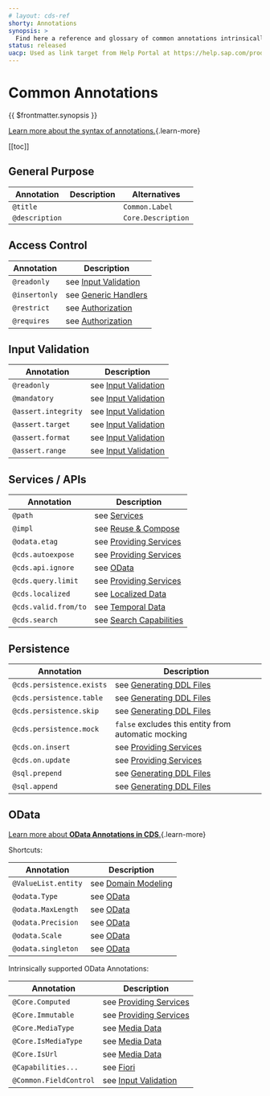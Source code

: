 ```yaml
---
# layout: cds-ref
shorty: Annotations
synopsis: >
  Find here a reference and glossary of common annotations intrinsically supported by the CDS compiler and runtimes.
status: released
uacp: Used as link target from Help Portal at https://help.sap.com/products/BTP/65de2977205c403bbc107264b8eccf4b/855e00bd559742a3b8276fbed4af1008.html
---
```


# Common Annotations

{{ $frontmatter.synopsis }}

[Learn more about the syntax of annotations.](./cdl#annotations){.learn-more}

[[toc]]


## General Purpose

| Annotation     | Description | Alternatives       |
|----------------|-------------|--------------------|
| `@title`       |             | `Common.Label`     |
| `@description` |             | `Core.Description` |


## Access Control

| Annotation    | Description                                                      |
|---------------|------------------------------------------------------------------|
| `@readonly`   | see [Input Validation](../guides/providing-services#readonly)   |
| `@insertonly` | see [Generic Handlers](../guides/providing-services)            |
| `@restrict`   | see [Authorization](../guides/security/authorization#restrict-annotation) |
| `@requires`   | see [Authorization](../guides/security/authorization#requires)            |


## Input Validation

| Annotation          | Description                                                          |
|---------------------|----------------------------------------------------------------------|
| `@readonly `        | see [Input Validation](../guides/providing-services#readonly)       |
| `@mandatory`        | see [Input Validation](../guides/providing-services#mandatory)      |
| `@assert.integrity` | see [Input Validation](../guides/databases#database-constraints)           |
| `@assert.target`    | see [Input Validation](../guides/providing-services#assert-target)  |
| `@assert.format`    | see [Input Validation](../guides/providing-services#assert-format)  |
| `@assert.range`     | see [Input Validation](../guides/providing-services#assert-range)   |




## Services / APIs

| Annotation           | Description                                                                        |
|----------------------|------------------------------------------------------------------------------------|
| `@path`              | see [Services](./cdl#service-definitions)                                          |
| `@impl`              | see [Reuse & Compose](../guides/extensibility/composition#reuse-code)              |
| `@odata.etag`        | see [Providing Services](../guides/providing-services#etag)                       |
| `@cds.autoexpose`    | see [Providing Services](../guides/providing-services#auto-exposed-entities)      |
| `@cds.api.ignore`    | see [OData](../advanced/odata#omitting-elements-from-apis)                         |
| `@cds.query.limit`   | see [Providing Services](../guides/providing-services#annotation-cds-query-limit) |
| `@cds.localized`     | see [Localized Data](../guides/localized-data#read-operations)                     |
| `@cds.valid.from/to` | see [Temporal Data](../guides/temporal-data#using-annotations-cds-valid-from-to)   |
| `@cds.search`        | see [Search Capabilities](../guides/providing-services#searching-data)            |

## Persistence

| Annotation                | Description                                                            |
|---------------------------|------------------------------------------------------------------------|
| `@cds.persistence.exists` | see [Generating DDL Files](../guides/databases#cds-persistence-exists) |
| `@cds.persistence.table`  | see [Generating DDL Files](../guides/databases#cds-persistence-table)  |
| `@cds.persistence.skip`   | see [Generating DDL Files](../guides/databases#cds-persistence-skip)   |
| `@cds.persistence.mock`   | `false` excludes this entity from automatic mocking                    |
| `@cds.on.insert`          | see [Providing Services](../guides/providing-services)                 |
| `@cds.on.update`          | see [Providing Services](../guides/providing-services)                 |
| `@sql.prepend`            | see [Generating DDL Files](../guides/databases#sql-prepend-append)     |
| `@sql.append`             | see [Generating DDL Files](../guides/databases#sql-prepend-append)     |

## OData

[Learn more about **OData Annotations in CDS**.](../advanced/odata#annotations){.learn-more}

Shortcuts:

| Annotation          | Description                                          |
|---------------------|------------------------------------------------------|
| `@ValueList.entity` | see [Domain Modeling](../guides/domain-modeling)     |
| `@odata.Type`       | see [OData](../advanced/odata#override-type-mapping) |
| `@odata.MaxLength`  | see [OData](../advanced/odata#override-type-mapping) |
| `@odata.Precision`  | see [OData](../advanced/odata#override-type-mapping) |
| `@odata.Scale`      | see [OData](../advanced/odata#override-type-mapping) |
| `@odata.singleton`  | see [OData](../advanced/odata#singletons)            |

Intrinsically supported OData Annotations:

| Annotation             | Description                                                      |
|------------------------|------------------------------------------------------------------|
| `@Core.Computed`       | see [Providing Services](../guides/providing-services#readonly) |
| `@Core.Immutable`      | see [Providing Services](../guides/providing-services#readonly) |
| `@Core.MediaType`      | see [Media Data](../guides/providing-services#serving-media-data)                          |
| `@Core.IsMediaType`    | see [Media Data](../guides/providing-services#serving-media-data)                          |
| `@Core.IsUrl`          | see [Media Data](../guides/providing-services#serving-media-data)                          |
| `@Capabilities...`     | see [Fiori](../advanced/fiori)                                   |
| `@Common.FieldControl` | see [Input Validation](../guides/providing-services#common-fieldcontrol) |
